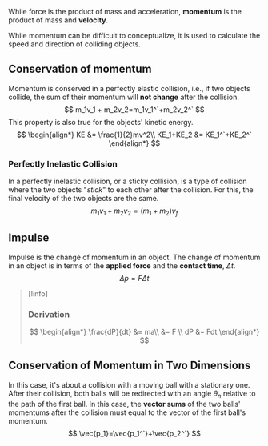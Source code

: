 While force is the product of mass and acceleration, **momentum** is the product of mass and **velocity**. 

While momentum can be difficult to conceptualize, it is used to calculate the speed and direction of colliding objects.
## Conservation of momentum
Momentum is conserved in a perfectly elastic collision, i.e., if two objects collide, the sum of their momentum will **not change** after the collision.
$$
m_1v_1 + m_2v_2=m_1v_1^`+m_2v_2^`
$$
This property is also true for the objects' kinetic energy.
$$
\begin{align*}
KE &= \frac{1}{2}mv^2\\
KE_1+KE_2 &= KE_1^`+KE_2^`
\end{align*}
$$
### Perfectly Inelastic Collision
In a perfectly inelastic collision, or a sticky collision, is a type of collision where the two objects "*stick*" to each other after the collision. For this, the final velocity of the two objects are the same.
$$
m_1v_1 + m_2v_2=(m_1+m_2)v_f
$$
## Impulse
Impulse is the change of momentum in an object. The change of momentum in an object is in terms of the **applied force** and the **contact time**, $\Delta t$.
$$
\Delta p = F \Delta t
$$
>[!info]
>### Derivation
>$$
>\begin{align*}
>\frac{dP}{dt} &= ma\\
>&= F \\
>dP &= Fdt
>\end{align*}
>$$
## Conservation of Momentum in Two Dimensions
In this case, it's about a collision with a moving ball with a stationary one. After their collision, both balls will be redirected with an angle $\theta_n$ relative to the path of the first ball. In this case, the **vector sums** of the two balls' momentums after the collision must equal to the vector of the first ball's momentum.
$$
\vec{p_1}=\vec{p_1^`}+\vec{p_2^`}
$$